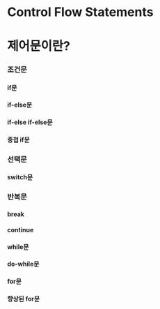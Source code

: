 # Control Flow Statements
# 제어문이란?

### 조건문

#### if문

#### if-else문

#### if-else if-else문

#### 중첩 if문

### 선택문

#### switch문

### 반복문

#### break

#### continue

#### while문

#### do-while문

#### for문

#### 향상된 for문
